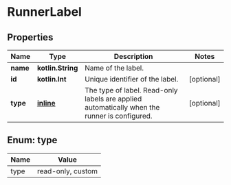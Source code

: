
# RunnerLabel

## Properties
Name | Type | Description | Notes
------------ | ------------- | ------------- | -------------
**name** | **kotlin.String** | Name of the label. | 
**id** | **kotlin.Int** | Unique identifier of the label. |  [optional]
**type** | [**inline**](#Type) | The type of label. Read-only labels are applied automatically when the runner is configured. |  [optional]


<a id="Type"></a>
## Enum: type
Name | Value
---- | -----
type | read-only, custom



